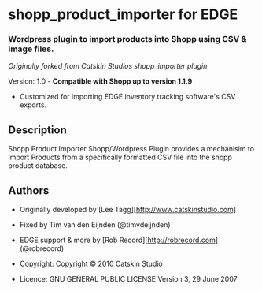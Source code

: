 # shopp_product_importer for EDGE

### Wordpress plugin to import products into Shopp using CSV & image files.

*Originally forked from Catskin Studios shopp_importer plugin*

Version: 1.0 - **Compatible with Shopp up to version 1.1.9**

* Customized for importing EDGE inventory tracking software's CSV exports.


## Description

Shopp Product Importer Shopp/Wordpress Plugin provides a mechanisim to import Products from a specifically formatted CSV file into the shopp product database.

## Authors

* Originally developed by [Lee Tagg][http://www.catskinstudio.com]
* Fixed by Tim van den Eijnden (@timvdeijnden)
* EDGE support & more by [Rob Record][http://robrecord.com] (@robrecord)

* Copyright: Copyright © 2010 Catskin Studio
* Licence: GNU GENERAL PUBLIC LICENSE Version 3, 29 June 2007
